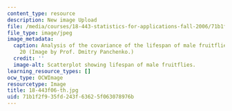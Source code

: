 ```yaml
---
content_type: resource
description: New image Upload
file: /media/courses/18-443-statistics-for-applications-fall-2006/71b1f2f935fd243f63625f063078976b_18-443f06-th.jpg
file_type: image/jpeg
image_metadata:
  caption: Analysis of the covariance of the lifespan of male fruitflies, from lecture
    20 (Image by Prof. Dmitry Panchenko.)
  credit: ''
  image-alt: Scatterplot showing lifespan of male fruitflies.
learning_resource_types: []
ocw_type: OCWImage
resourcetype: Image
title: 18-443f06-th.jpg
uid: 71b1f2f9-35fd-243f-6362-5f063078976b
---
```

